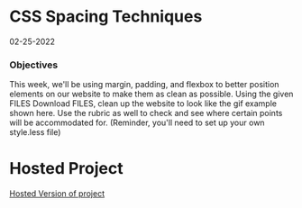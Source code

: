 # CSS Spacing Techniques
02-25-2022
 ### Objectives
 This week, we'll be using margin, padding, and flexbox to better position elements on our website to make them as clean as possible.
Using the given FILES  Download FILES, clean up the website to look like the gif example shown here. Use the rubric as well to check and see where certain points will be accommodated for. (Reminder, you'll need to set up your own style.less file)

# Hosted Project
[Hosted Version of project](https://jasmint01.github.io/CSS-Spacing-Techniques/)

